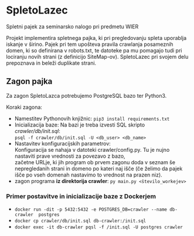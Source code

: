 # SpletoLazec
Spletni pajek za seminarsko nalogo pri predmetu WIER  

Projekt implementira spletnega pajka, ki pri pregledovanju spleta uporablja iskanje v širino. Pajek pri tem upošteva pravila crawlanja posameznih domen, ki so definirana v robots.txt, te datoteke pa mu pomagajo tudi pri lociranju novih strani (z definicijo SiteMap-ov). SpletoLazec pri svojem delu prepoznava in beleži duplikate strani.  

## Zagon pajka
Za zagon SpletoLazca potrebujemo PostgreSQL bazo ter Python3. 

Koraki zagona:
+ Namestitev Pythonovih knjižnic: `pip3 install requirements.txt`
+ Inicializacija baze: Na bazi je treba izvesti SQL skripto  *crawler/db/init.sql*:  
    `psql -f crawler/db/init.sql -U <db_user> <db_name>`
+ Nastavitev konfiguracijskih parametrov:  
  Konfiguracija se nahaja v datoteki crawler/config.py. Tu je nujno nastaviti prave vrednosti za povezavo z bazo,  
  začetne URLje, ki jih program ob prvem zagonu doda v seznam še nepregledanih strani in domeno po kateri naj išče
  (če želimo da pajek išče po vseh domenah nastavimo to vrednost na prazen niz).
+ zagon programa **iz direktorija crawler**: `py main.py <število_workejev>`  
  
### Primer postavitve in inicializacije baze z Dockerjem  
+ `docker run -dit -p 5432:5432 -e POSTGRES_DB=crawler --name db-crawler  postgres`
+ `docker cp crawler/db/init.sql db-crawler:/init.sql`
+ `docker exec -it db-crawler pqsl -f /init.sql -U postgres crawler`
